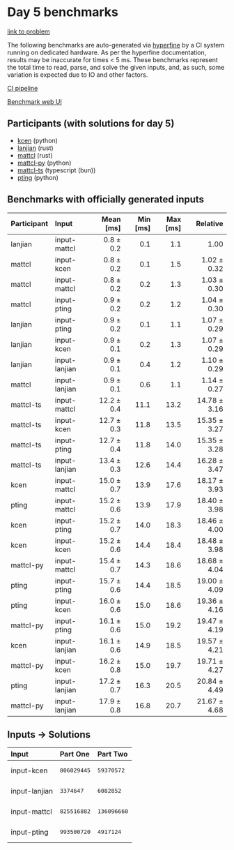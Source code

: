 # Day 5 benchmarks

[link to problem](https://adventofcode.com/2023/day/5)

The following benchmarks are auto-generated via
[hyperfine](https://github.com/sharkdp/hyperfine) by a CI system running on
dedicated hardware. As per the hyperfine documentation, results may be
inaccurate for times < 5 ms. These benchmarks represent the total time to read,
parse, and solve the given inputs, and, as such, some variation is expected due
to IO and other factors.

[CI pipeline](http://ci.papercode.net:8080/teams/main/pipelines/aoc2023)

[Benchmark web UI](https://aoc.ancalagon.black)


## Participants (with solutions for day 5)

- [kcen](https://github.com/kcen/aoc2023) (python)
- [lanjian](https://github.com/lanjian/aoc-2023) (rust)
- [mattcl](https://github.com/mattcl/aoc2023) (rust)
- [mattcl-py](https://github.com/mattcl/aoc2023-py) (python)
- [mattcl-ts](https://github.com/mattcl/aoc2023-js) (typescript (bun))
- [pting](https://github.com/pting/aoc2023) (python)


## Benchmarks with officially generated inputs

| Participant | Input | Mean [ms] | Min [ms] | Max [ms] | Relative |
|:---|:---|---:|---:|---:|---:|
| lanjian | input-mattcl | 0.8 ± 0.2 | 0.1 | 1.1 | 1.00 |
| mattcl | input-kcen | 0.8 ± 0.2 | 0.1 | 1.5 | 1.02 ± 0.32 |
| mattcl | input-mattcl | 0.8 ± 0.2 | 0.2 | 1.3 | 1.03 ± 0.30 |
| mattcl | input-pting | 0.9 ± 0.2 | 0.2 | 1.2 | 1.04 ± 0.30 |
| lanjian | input-pting | 0.9 ± 0.2 | 0.1 | 1.1 | 1.07 ± 0.29 |
| lanjian | input-kcen | 0.9 ± 0.1 | 0.2 | 1.3 | 1.07 ± 0.29 |
| lanjian | input-lanjian | 0.9 ± 0.1 | 0.4 | 1.2 | 1.10 ± 0.29 |
| mattcl | input-lanjian | 0.9 ± 0.1 | 0.6 | 1.1 | 1.14 ± 0.27 |
| mattcl-ts | input-mattcl | 12.2 ± 0.4 | 11.1 | 13.2 | 14.78 ± 3.16 |
| mattcl-ts | input-kcen | 12.7 ± 0.3 | 11.8 | 13.5 | 15.35 ± 3.27 |
| mattcl-ts | input-pting | 12.7 ± 0.4 | 11.8 | 14.0 | 15.35 ± 3.28 |
| mattcl-ts | input-lanjian | 13.4 ± 0.3 | 12.6 | 14.4 | 16.28 ± 3.47 |
| kcen | input-mattcl | 15.0 ± 0.7 | 13.9 | 17.6 | 18.17 ± 3.93 |
| pting | input-mattcl | 15.2 ± 0.6 | 13.9 | 17.9 | 18.40 ± 3.98 |
| kcen | input-pting | 15.2 ± 0.7 | 14.0 | 18.3 | 18.46 ± 4.00 |
| kcen | input-kcen | 15.2 ± 0.6 | 14.4 | 18.4 | 18.48 ± 3.98 |
| mattcl-py | input-mattcl | 15.4 ± 0.7 | 14.3 | 18.6 | 18.68 ± 4.04 |
| pting | input-pting | 15.7 ± 0.6 | 14.4 | 18.5 | 19.00 ± 4.09 |
| pting | input-kcen | 16.0 ± 0.6 | 15.0 | 18.6 | 19.36 ± 4.16 |
| mattcl-py | input-pting | 16.1 ± 0.6 | 15.0 | 19.2 | 19.47 ± 4.19 |
| kcen | input-lanjian | 16.1 ± 0.6 | 14.9 | 18.5 | 19.57 ± 4.21 |
| mattcl-py | input-kcen | 16.2 ± 0.8 | 15.0 | 19.7 | 19.71 ± 4.27 |
| pting | input-lanjian | 17.2 ± 0.7 | 16.3 | 20.5 | 20.84 ± 4.49 |
| mattcl-py | input-lanjian | 17.9 ± 0.8 | 16.8 | 20.7 | 21.67 ± 4.68 |


## Inputs -> Solutions

| Input | Part One | Part Two |
|:---|:---|:---|
|input-kcen|<pre>806029445</pre>|<pre>59370572</pre>|
|input-lanjian|<pre>3374647</pre>|<pre>6082852</pre>|
|input-mattcl|<pre>825516882</pre>|<pre>136096660</pre>|
|input-pting|<pre>993500720</pre>|<pre>4917124</pre>|